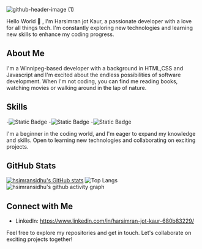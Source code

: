 ![github-header-image (1)](https://github.com/hsimransidhu/hsimransidhu/assets/119031600/1b0ee61d-aebb-457c-8009-9384000225fa)

Hello World 👋 , I'm Harsimran jot Kaur, a passionate developer with a love for all things tech. I'm constantly exploring new technologies and learning new skills to enhance my coding progress.

## About Me

I'm a Winnipeg-based developer with a background in HTML,CSS and Javascript and I'm excited about the endless possibilities of software development. When I'm not coding, you can find me reading books, watching movies or walking around in the lap of nature.

## Skills
 
-![Static Badge](https://img.shields.io/badge/code-HTML-green)
-![Static Badge](https://img.shields.io/badge/code-CSS-green)
-![Static Badge](https://img.shields.io/badge/code-Javascript-green)

 
I'm a beginner in the coding world, and I'm eager to expand my knowledge and skills. Open to learning new technologies and collaborating on exciting projects.

## GitHub Stats

 [![hsimransidhu's GitHub stats](https://github-readme-stats.vercel.app/api?username=hsimransidhu)](https://github.com/hsimransidhu/github-readme-stats)
 ![Top Langs](https://github-readme-stats.vercel.app/api/top-langs/?username=hsimransidhu)
 ![hsimransidhu's github activity graph](https://github-readme-activity-graph.vercel.app/graph?username=hsimransidhu&theme=dracula) 

## Connect with Me

- LinkedIn:  https://www.linkedin.com/in/harsimran-jot-kaur-680b83229/

Feel free to explore my repositories and get in touch. Let's collaborate on exciting projects together!
